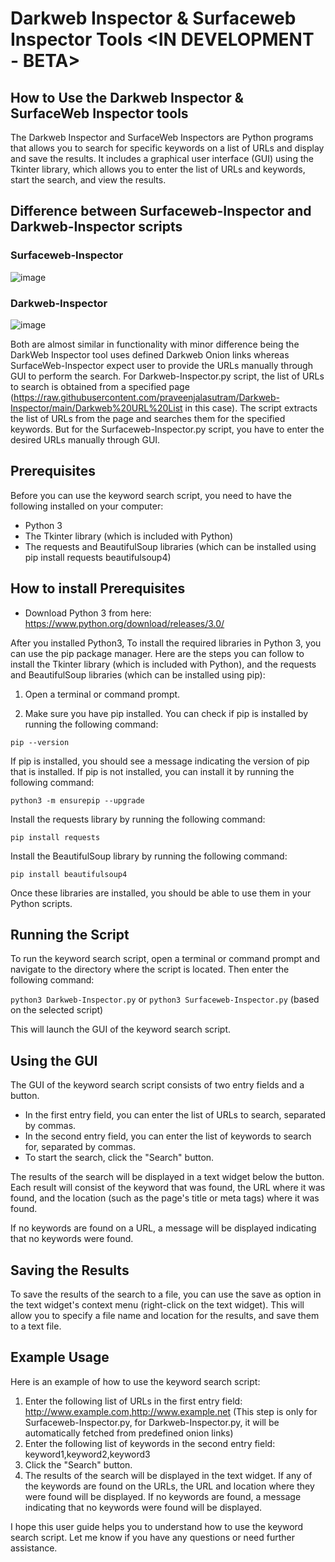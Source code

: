 # Darkweb Inspector & Surfaceweb Inspector Tools <IN DEVELOPMENT - BETA>

## How to Use the Darkweb Inspector & SurfaceWeb Inspector tools
The Darkweb Inspector and SurfaceWeb Inspectors are Python programs that allows you to search for specific keywords on a list of URLs and display and save the results. It includes a graphical user interface (GUI) using the Tkinter library, which allows you to enter the list of URLs and keywords, start the search, and view the results.

## Difference between Surfaceweb-Inspector and Darkweb-Inspector scripts
### Surfaceweb-Inspector
![image](https://user-images.githubusercontent.com/17245435/208282613-d98d1173-bd58-4d88-88bf-e8c90782a285.png)

### Darkweb-Inspector
![image](https://user-images.githubusercontent.com/17245435/208282641-f515b3e9-c227-4d91-b7ed-8eacbf072bfc.png)

Both are almost similar in functionality with minor difference being the DarkWeb Inspector tool uses defined Darkweb Onion links whereas SurfaceWeb-Inspector expect user to provide the URLs manually through GUI to perform the search. For Darkweb-Inspector.py script, the list of URLs to search is obtained from a specified page (https://raw.githubusercontent.com/praveenjalasutram/Darkweb-Inspector/main/Darkweb%20URL%20List in this case). The script extracts the list of URLs from the page and searches them for the specified keywords. But for the Surfaceweb-Inspector.py script, you have to enter the desired URLs manually through GUI.

## Prerequisites
Before you can use the keyword search script, you need to have the following installed on your computer:

- Python 3
- The Tkinter library (which is included with Python)
- The requests and BeautifulSoup libraries (which can be installed using pip install requests beautifulsoup4)

## How to install Prerequisites

* Download Python 3 from here: https://www.python.org/download/releases/3.0/

After you installed Python3, To install the required libraries in Python 3, you can use the pip package manager. Here are the steps you can follow to install the Tkinter library (which is included with Python), and the requests and BeautifulSoup libraries (which can be installed using pip):

1. Open a terminal or command prompt.

2. Make sure you have pip installed. You can check if pip is installed by running the following command:

`pip --version`

If pip is installed, you should see a message indicating the version of pip that is installed. If pip is not installed, you can install it by running the following command:

`python3 -m ensurepip --upgrade`

Install the requests library by running the following command:

`pip install requests`

Install the BeautifulSoup library by running the following command:

`pip install beautifulsoup4`

Once these libraries are installed, you should be able to use them in your Python scripts.

## Running the Script
To run the keyword search script, open a terminal or command prompt and navigate to the directory where the script is located. Then enter the following command:

`python3 Darkweb-Inspector.py` or `python3 Surfaceweb-Inspector.py` (based on the selected script)
 
This will launch the GUI of the keyword search script.

## Using the GUI
The GUI of the keyword search script consists of two entry fields and a button.

- In the first entry field, you can enter the list of URLs to search, separated by commas.
- In the second entry field, you can enter the list of keywords to search for, separated by commas.
- To start the search, click the "Search" button.

The results of the search will be displayed in a text widget below the button. Each result will consist of the keyword that was found, the URL where it was found, and the location (such as the page's title or meta tags) where it was found.

If no keywords are found on a URL, a message will be displayed indicating that no keywords were found.

## Saving the Results
To save the results of the search to a file, you can use the save as option in the text widget's context menu (right-click on the text widget). This will allow you to specify a file name and location for the results, and save them to a text file.

## Example Usage
Here is an example of how to use the keyword search script:

1. Enter the following list of URLs in the first entry field: http://www.example.com,http://www.example.net (This step is only for Surfaceweb-Inspector.py, for Darkweb-Inspector.py, it will be automatically fetched from predefined onion links)
2. Enter the following list of keywords in the second entry field: keyword1,keyword2,keyword3
3. Click the "Search" button.
4. The results of the search will be displayed in the text widget. If any of the keywords are found on the URLs, the URL and location where they were found will be displayed. If no keywords are found, a message indicating that no keywords were found will be displayed.

I hope this user guide helps you to understand how to use the keyword search script. Let me know if you have any questions or need further assistance.
